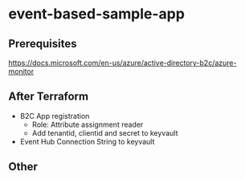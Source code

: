 # event-based-sample-app

## Prerequisites
https://docs.microsoft.com/en-us/azure/active-directory-b2c/azure-monitor

## After Terraform
* B2C App registration
  * Role: Attribute assignment reader
  * Add tenantid, clientid and secret to keyvault
* Event Hub Connection String to keyvault

## Other
